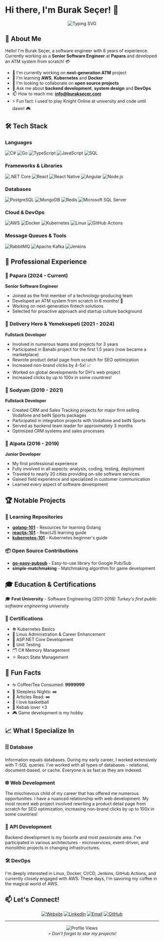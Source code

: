 # Hi there, I'm Burak Seçer! 👋

<div align="center">
  <img src="https://readme-typing-svg.herokuapp.com?font=Fira+Code&pause=1000&color=2196F3&center=true&vCenter=true&width=435&lines=Software+Engineer;8%2B+Years+Experience;Backend+%26+Frontend+Developer;Always+learning+new+things" alt="Typing SVG" />
</div>

## 🚀 About Me

Hello! I'm Burak Seçer, a software engineer with 8 years of experience. Currently working as a **Senior Software Engineer** at **Papara** and developed an ATM system from scratch! 💳

- 🔭 I'm currently working on **next-generation ATM** project
- 🌱 I'm learning **AWS**, **Kubernetes** and **Docker**
- 👯 I'm looking to collaborate on **open source projects**
- 💬 Ask me about **backend development**, **system design** and **DevOps**
- 📫 How to reach me: **info@buraksecer.com**
- ⚡ Fun fact: I used to play Knight Online at university and code until dawn! 🎮

## 🛠️ Tech Stack

### Languages
![C#](https://img.shields.io/badge/C%23-239120?style=for-the-badge&logo=c-sharp&logoColor=white)
![Go](https://img.shields.io/badge/Go-00ADD8?style=for-the-badge&logo=go&logoColor=white)
![TypeScript](https://img.shields.io/badge/TypeScript-007ACC?style=for-the-badge&logo=typescript&logoColor=white)
![JavaScript](https://img.shields.io/badge/JavaScript-F7DF1E?style=for-the-badge&logo=javascript&logoColor=black)
![SQL](https://img.shields.io/badge/SQL-336791?style=for-the-badge&logo=postgresql&logoColor=white)

### Frameworks & Libraries
![.NET Core](https://img.shields.io/badge/.NET_Core-512BD4?style=for-the-badge&logo=dotnet&logoColor=white)
![React](https://img.shields.io/badge/React-20232A?style=for-the-badge&logo=react&logoColor=61DAFB)
![React Native](https://img.shields.io/badge/React_Native-20232A?style=for-the-badge&logo=react&logoColor=61DAFB)
![Angular](https://img.shields.io/badge/Angular-DD0031?style=for-the-badge&logo=angular&logoColor=white)
![Node.js](https://img.shields.io/badge/Node.js-339933?style=for-the-badge&logo=nodedotjs&logoColor=white)

### Databases
![PostgreSQL](https://img.shields.io/badge/PostgreSQL-316192?style=for-the-badge&logo=postgresql&logoColor=white)
![MongoDB](https://img.shields.io/badge/MongoDB-4EA94B?style=for-the-badge&logo=mongodb&logoColor=white)
![Redis](https://img.shields.io/badge/Redis-DC382D?style=for-the-badge&logo=redis&logoColor=white)
![Microsoft SQL Server](https://img.shields.io/badge/Microsoft%20SQL%20Server-CC2927?style=for-the-badge&logo=microsoft%20sql%20server&logoColor=white)

### Cloud & DevOps
![AWS](https://img.shields.io/badge/AWS-FF9900?style=for-the-badge&logo=amazonaws&logoColor=white)
![Docker](https://img.shields.io/badge/Docker-2496ED?style=for-the-badge&logo=docker&logoColor=white)
![Kubernetes](https://img.shields.io/badge/Kubernetes-326CE5?style=for-the-badge&logo=kubernetes&logoColor=white)
![Linux](https://img.shields.io/badge/Linux-FCC624?style=for-the-badge&logo=linux&logoColor=black)
![GitHub Actions](https://img.shields.io/badge/GitHub_Actions-2088FF?style=for-the-badge&logo=github-actions&logoColor=white)

### Message Queues & Tools
![RabbitMQ](https://img.shields.io/badge/RabbitMQ-FF6600?style=for-the-badge&logo=rabbitmq&logoColor=white)
![Apache Kafka](https://img.shields.io/badge/Apache_Kafka-231F20?style=for-the-badge&logo=apache-kafka&logoColor=white)
![Jenkins](https://img.shields.io/badge/Jenkins-D24939?style=for-the-badge&logo=jenkins&logoColor=white)

## 💼 Professional Experience

### 🏢 Papara (2024 - Current)
**Senior Software Engineer**
- Joined as the first member of a technology-producing team
- Developed an ATM system from scratch in 6 months! 🏧
- Working on next-generation fintech solutions
- Selected for proactive approach and startup culture background

### 🍕 Delivery Hero & Yemeksepeti (2021 - 2024)
**Fullstack Developer**
- Involved in numerous teams and projects for 3 years
- Participated in Banabi project for the first 1.5 years (now became a marketplace)
- Rewrote product detail page from scratch for SEO optimization
- Increased non-brand clicks by 4-5x! 📈
- Worked on global developments for DH's web project
- Increased clicks by up to 100x in some countries!

### 💼 Sodyum (2019 - 2021)
**Fullstack Developer**
- Created CRM and Sales Tracking projects for major firm selling Vodafone and beIN Sports packages
- Participated in integration projects with Vodafone and beIN Sports
- Served as backend team leader for approximately 3 months
- Optimized CRM systems and sales processes

### 🔧 Alpata (2016 - 2019)
**Junior Developer**
- My first professional experience
- Fully involved in all aspects: analysis, coding, testing, deployment
- Traveled to nearly 20 cities providing on-site software services
- Gained field experience and specialized in customer communication
- Learned every aspect of software development

## 🏆 Notable Projects

### 🔧 Learning Repositories
- **[golang-101](https://github.com/buraksecer/golang-101)** - Resources for learning Golang
- **[reactjs-101](https://github.com/buraksecer/reactjs-101)** - ReactJS learning guide
- **[kubernetes-101](https://github.com/buraksecer/kubernetes-101)** - Kubernetes beginner's guide

### 📦 Open Source Contributions
- **[go-easy-pubsub](https://github.com/buraksecer/go-easy-pubsub)** - Easy-to-use library for Google Pub/Sub
- **simple-matchmaking** - Matchmaking algorithm for game development

## 🎓 Education & Certifications

🎓 **Fırat University** - Software Engineering (2011-2016)
*Turkey's first public software engineering university*

### 📜 Certifications
- ☸️ Kubernetes Basics
- 🐧 Linux Administration & Career Enhancement
- 🔧 ASP.NET Core Development
- 🧪 Unit Testing
- 🗂️ C# Memory Management
- ⚛️ React State Management

## 🌟 Fun Facts

- ☕ Coffee/Tea Consumed: **9999999**
- 🌙 Sleepless Nights: **∞**
- 📖 Articles Read: **∞**
- 🏀 I love basketball
- 🍖 Kebab lover <3
- 🎮 Game development is my hobby

## 📈 What I Specialize In

### 🗄️ Database
Information equals databases. During my early career, I worked extensively with T-SQL queries. I've worked with all types of databases - relational, document-based, or cache. Everyone is as fast as they are indexed.

### 🌐 Web Development
The mischievous child of my career that has offered me numerous opportunities. I have a nuanced relationship with web development. My most recent web project involved rewriting a product detail page from scratch for SEO optimization, increasing non-brand clicks by up to 100x in some countries!

### 🔌 API Development
Backend development is my favorite and most passionate area. I've participated in various architectures - microservices, event-driven, and monolithic projects in changing infrastructures.

### 🛠️ DevOps
I'm deeply interested in Linux, Docker, CI/CD, Jenkins, GitHub Actions, and currently closely engaged with AWS. These days, I'm savoring my coffee in the magical world of AWS.

## 📫 Let's Connect!

<div align="center">

[![Website](https://img.shields.io/badge/Website-buraksecer.com-blue?style=for-the-badge&logo=google-chrome&logoColor=white)](https://www.buraksecer.com)
[![LinkedIn](https://img.shields.io/badge/LinkedIn-0077B5?style=for-the-badge&logo=linkedin&logoColor=white)](https://linkedin.com/in/buraksecer)
[![Email](https://img.shields.io/badge/Email-D14836?style=for-the-badge&logo=gmail&logoColor=white)](mailto:info@buraksecer.com)
[![GitHub](https://img.shields.io/badge/GitHub-100000?style=for-the-badge&logo=github&logoColor=white)](https://github.com/buraksecer)

</div>

---

<div align="center">
  <img src="https://komarev.com/ghpvc/?username=buraksecer&color=blueviolet&style=for-the-badge" alt="Profile Views" />
</div>

<div align="center">
  <i>⭐️ Don't forget to star my projects!</i>
</div> 
